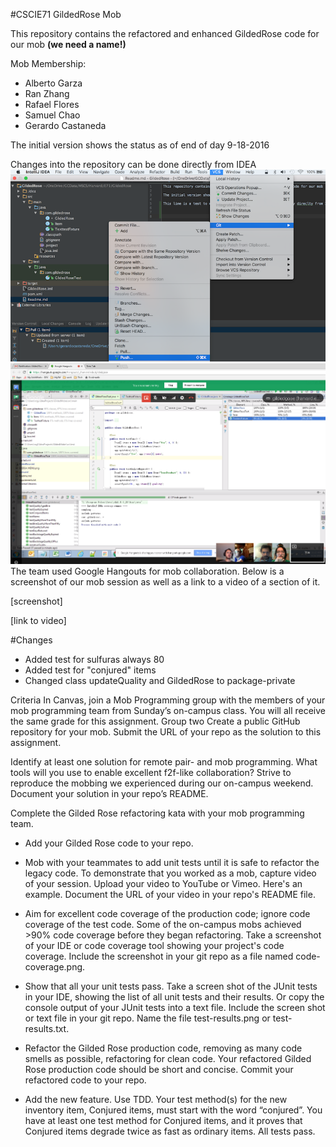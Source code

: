 #CSCIE71 GildedRose Mob

This repository contains the refactored and enhanced GildedRose code for our mob **(we need a name!)**

Mob Membership:
* Alberto Garza
* Ran Zhang
* Rafael Flores
* Samuel Chao
* Gerardo Castaneda

The initial version shows the status as of end of day 9-18-2016

Changes into the repository can be done directly from IDEA
![Alt text](GitIDEA_MENU.png?raw=true "Using Git in Intellij IDEA")
![Alt text](Result.png?raw=true "Using Git in Intellij IDEA")
The team used Google Hangouts for mob collaboration. Below is a screenshot of our mob session as well as a link to a
video of a section of it.

[screenshot]

[link to video]

#Changes
- Added test for sulfuras always 80
- Added test for "conjured" items
- Changed class updateQuality and GildedRose to package-private


Criteria
In Canvas, join a Mob Programming group with the members of your mob programming team from Sunday’s on-campus class. You will all receive the same grade for this assignment.
Group two
Create a public GitHub repository for your mob. Submit the URL of your repo as the solution to this assignment.

Identify at least one solution for remote pair- and mob programming. What tools will you use to enable excellent f2f-like collaboration? Strive to reproduce the mobbing we experienced during our on-campus weekend. Document your solution in your repo’s README.

Complete the Gilded Rose refactoring kata with your mob programming team.

- Add your Gilded Rose code to your repo.

- Mob with your teammates to add unit tests until it is safe to refactor the legacy code. To demonstrate that you worked as a mob, capture video of your session. Upload your video to YouTube or Vimeo. Here's an example. Document the URL of your video in your repo's README file.

- Aim for excellent code coverage of the production code; ignore code coverage of the test code. Some of the on-campus mobs achieved >90% code coverage before they began refactoring. Take a screenshot of your IDE or code coverage tool showing your project's code coverage. Include the screenshot in your git repo as a file named code-coverage.png.

- Show that all your unit tests pass. Take a screen shot of the JUnit tests in your IDE, showing the list of all unit tests and their results. Or copy the console output of your JUnit tests into a text file. Include the screen shot or text file in your git repo. Name the file test-results.png or test-results.txt.

- Refactor the Gilded Rose production code, removing as many code smells as possible, refactoring for clean code. Your refactored Gilded Rose production code should be short and concise. Commit your refactored code to your repo.

- Add the new feature. Use TDD. Your test method(s) for the new inventory item, Conjured items, must start with the word “conjured”. You have at least one test method for Conjured items, and it proves that Conjured items degrade twice as fast as ordinary items. All tests pass.

